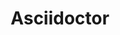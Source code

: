 ---
git: https://github.com/asciidoctor
googleplus: https://plus.google.com/116431294697916948181
logohandle: asciidoctor
sort: asciidoctor
title: Asciidoctor
twitter: https://x.com/asciidoctor
website: https://asciidoctor.org/
---